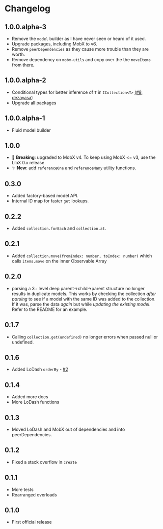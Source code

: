 # Changelog

## 1.0.0.alpha-3

* Remove the `model` builder as I have never seen or heard of it used.
* Upgrade packages, including MobX to v6.
* Remove `peerDependencies` as they cause more trouble than they are worth.
* Remove dependency on `mobx-utils` and copy over the the `moveItems` from there.

## 1.0.0.alpha-2

* Conditional types for better inference of `T` in `ICollection<T>` [(#8](https://github.com/jeffijoe/libx/pull/8), [dezayasa](https://github.com/dezayasa))
* Upgrade all packages

## 1.0.0.alpha-1

* Fluid model builder

## 1.0.0

* 🚨 **Breaking**: upgraded to MobX v4. To keep using MobX <= v3, use the LibX 0.x release.
* ✨ **New**: add `referenceOne` and `referenceMany` utility functions.

## 0.3.0

* Added factory-based model API.
* Internal ID map for faster `get` lookups.

## 0.2.2

* Added `collection.forEach` and `collection.at`.

## 0.2.1

* Added `collection.move(fromIndex: number, toIndex: number)` which calls `items.move` on the inner Observable Array

## 0.2.0

* parsing a 3+ level deep parent->child->parent structure no longer results in duplicate models. This works by checking the collection _after parsing_ to see if a model with the same ID was added to the collection. If it was, parse the data _again_ but while _updating the existing model_. Refer to the README for an example.

## 0.1.7

* Calling `collection.get(undefined)` no longer errors when passed null or undefined.

## 0.1.6

* Added LoDash `orderBy` - [#2](https://github.com/jeffijoe/libx/issues/2)

## 0.1.4

* Added more docs
* More LoDash functions

## 0.1.3

* Moved LoDash and MobX out of dependencies and into peerDependencies.

## 0.1.2

* Fixed a stack overflow in `create`

## 0.1.1

* More tests
* Rearranged overloads

## 0.1.0

* First official release

